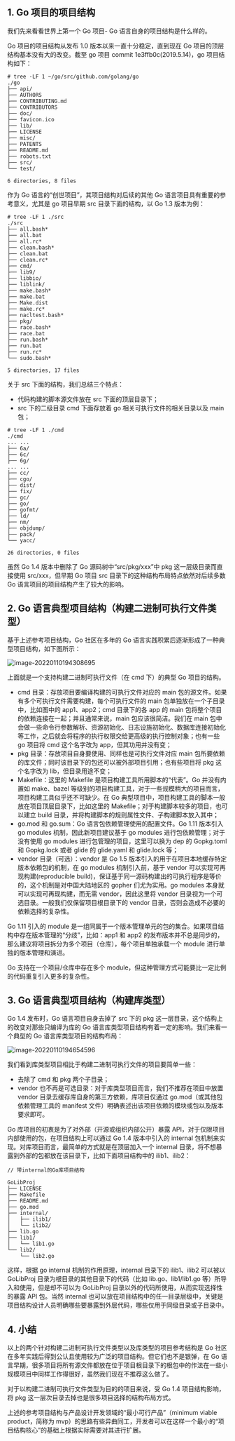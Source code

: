 ## 1. Go 项目的项目结构

我们先来看看世界上第一个 Go 项目- Go 语言自身的项目结构是什么样的。

Go 项目的项目结构从发布 1.0 版本以来一直十分稳定，直到现在 Go 项目的顶层结构基本没有大的改变。截至 go 项目 commit 1e3ffb0c(2019.5.14)，go 项目结构如下：

```shell
# tree -LF 1 ~/go/src/github.com/golang/go
./go
├── api/
├── AUTHORS
├── CONTRIBUTING.md
├── CONTRIBUTORS
├── doc/
├── favicon.ico
├── lib/
├── LICENSE
├── misc/
├── PATENTS
├── README.md
├── robots.txt
├── src/
└── test/

6 directories, 8 files
```

作为 Go 语言的“创世项目”，其项目结构对后续的其他 Go 语言项目具有重要的参考意义，尤其是 go 项目早期 src 目录下面的结构，以 Go 1.3 版本为例：

```shell
# tree -LF 1 ./src
./src
├── all.bash*
├── all.bat
├── all.rc*
├── clean.bash*
├── clean.bat
├── clean.rc*
├── cmd/
├── lib9/
├── libbio/
├── liblink/
├── make.bash*
├── make.bat
├── Make.dist
├── make.rc*
├── nacltest.bash*
├── pkg/
├── race.bash*
├── race.bat
├── run.bash*
├── run.bat
├── run.rc*
└── sudo.bash*

5 directories, 17 files
```

关于 src 下面的结构，我们总结三个特点：

- 代码构建的脚本源文件放在 src 下面的顶层目录下；
- src 下的二级目录 cmd 下面存放着 go 相关可执行文件的相关目录以及 main 包；

```shell
# tree -LF 1 ./cmd
./cmd
... ...
├── 6a/
├── 6c/
├── 6g/
... ...
├── cc/
├── cgo/
├── dist/
├── fix/
├── gc/
├── go/
├── gofmt/
├── ld/
├── nm/
├── objdump/
├── pack/
└── yacc/

26 directories, 0 files
```

虽然 Go 1.4 版本中删除了 Go 源码树中“src/pkg/xxx”中 pkg 这一层级目录而直接使用 src/xxx，但早期 Go 项目 src 目录下的这种结构布局特点依然对后续多数 Go 语言项目的项目结构产生了较大的影响。

## 2. Go 语言典型项目结构（构建二进制可执行文件类型）

基于上述参考项目结构，Go 社区在多年的 Go 语言实践积累后逐渐形成了一种典型项目结构，如下图所示：

![image-20220110194308695](C:\Users\xjshen\AppData\Roaming\Typora\typora-user-images\image-20220110194308695.png)

上面就是一个支持构建二进制可执行文件（在 cmd 下）的典型 Go 项目的结构。

- cmd 目录：存放项目要编译构建的可执行文件对应的 main 包的源文件。如果有多个可执行文件需要构建，每个可执行文件的 main 包单独放在一个子目录中，比如图中的 app1、app2；cmd 目录下的各 app 的 main 包将整个项目的依赖连接在一起；并且通常来说，main 包应该很简洁。我们在 main 包中会做一些命令行参数解析、资源初始化、日志设施初始化、数据库连接初始化等工作，之后就会将程序的执行权限交给更高级的执行控制对象；也有一些 go 项目将 cmd 这个名字改为 app，但其功用并没有变；
- pkg 目录：存放项目自身要使用、同样也是可执行文件对应 main 包所要依赖的库文件；同时该目录下的包还可以被外部项目引用；也有些项目将 pkg 这个名字改为 lib，但目录用途不变；
- Makefile：这里的 Makefile 是项目构建工具所用脚本的“代表”。Go 并没有内置如 make、bazel 等级别的项目构建工具，对于一些规模稍大的项目而言，项目构建工具似乎还不可缺少。在 Go 典型项目中，项目构建工具的脚本一般放在项目顶层目录下，比如这里的 Makefile；对于构建脚本较多的项目，也可以建立 build 目录，并将构建脚本的规则属性文件、子构建脚本放入其中；
- go.mod 和 go.sum：Go 语言包依赖管理使用的配置文件。Go 1.11 版本引入 go modules 机制，因此新项目建议基于 go modules 进行包依赖管理；对于没有使用 go modules 进行包管理的项目，这里可以换为 dep 的 Gopkg.toml 和 Gopkg.lock 或者 glide 的 glide.yaml 和 glide.lock 等；
- vendor 目录（可选）：vendor 是 Go 1.5 版本引入的用于在项目本地缓存特定版本依赖包的机制，在 go modules 机制引入前，基于 vendor 可以实现可再现构建(reproducible build)，保证基于同一源码构建出的可执行程序是等价的，这个机制是对中国大陆地区的 gopher 们尤为实用。go modules 本身就可以实现可再现构建，而无需 vendor，因此这里将 vendor 目录视为一个可选目录。一般我们仅保留项目根目录下的 vendor 目录，否则会造成不必要的依赖选择的复杂性。

Go 1.11 引入的 module 是一组同属于一个版本管理单元的包的集合。如果项目结构中存在版本管理的“分歧”，比如：app1 和 app2 的发布版本并不总是同步的，那么建议将项目拆分为多个项目（仓库），每个项目单独承载一个 module 进行单独的版本管理和演进。

Go 支持在一个项目/仓库中存在多个 module，但这种管理方式可能要比一定比例的代码重复引入更多的复杂性。

## 3. Go 语言典型项目结构（构建库类型）

Go 1.4 发布时，Go 语言项目自身去掉了 src 下的 pkg 这一层目录，这个结构上的改变对那些只编译为库的 Go 语言库类型项目结构有着一定的影响。我们来看一个典型的 Go 语言库类型项目的结构布局：

![image-20220110194654596](C:\Users\xjshen\AppData\Roaming\Typora\typora-user-images\image-20220110194654596.png)

我们看到库类型项目相比于构建二进制可执行文件的项目要简单一些：

- 去除了 cmd 和 pkg 两个子目录；
- vendor 也不再是可选目录：对于库类型项目而言，我们不推荐在项目中放置 vendor 目录去缓存库自身的第三方依赖，库项目仅通过 go.mod（或其他包依赖管理工具的 manifest 文件）明确表述出该项目依赖的模块或包以及版本要求即可。

Go 库项目的初衷是为了对外部（开源或组织内部公开）暴露 API，对于仅限项目内部使用的包，在项目结构上可以通过 Go 1.4 版本中引入的 internal 包机制来实现。对库项目而言，最简单的方式就是在顶层加入一个 internal 目录，将不想暴露到外部的包都放在该目录下，比如下面项目结构中的 ilib1、ilib2：

```shell
// 带internal的Go库项目结构

GoLibProj
├── LICENSE
├── Makefile
├── README.md
├── go.mod
├── internal/
│   ├── ilib1/
│   └── ilib2/
├── lib.go
├── lib1/
│   └── lib1.go
└── lib2/
    └── lib2.go
```



这样，根据 go internal 机制的作用原理，internal 目录下的 ilib1、ilib2 可以被以 GoLibProj 目录为根目录的其他目录下的代码（比如 lib.go、lib1/lib1.go 等）所导入和使用，但是却不可以为 GoLibProj 目录以外的代码所使用，从而实现选择性的暴露 API 包。当然 internal 也可以放在项目结构中的任一目录层级中，关键是项目结构设计人员明确哪些要暴露到外层代码，哪些仅用于同级目录或子目录中。

## 4. 小结

以上的两个针对构建二进制可执行文件类型以及库类型的项目参考结构是 Go 社区在多年实践后得到公认且使用较为广泛的项目结构。但它们也不是银弹，在 Go 语言早期，很多项目将所有源文件都放在位于项目根目录下的根包中的作法在一些小规模项目中同样工作得很好，虽然我们现在不推荐这么做了。

对于以构建二进制可执行文件类型为目的的项目来说，受 Go 1.4 项目结构影响，将 pkg 这一层次目录去掉也是很多项目选择的结构布局方式。

上述的参考项目结构与产品设计开发领域的“最小可行产品”（minimum viable product，简称为 mvp）的思路有些异曲同工，开发者可以在这样一个最小的“项目结构核心”的基础上根据实际需要对其进行扩展。